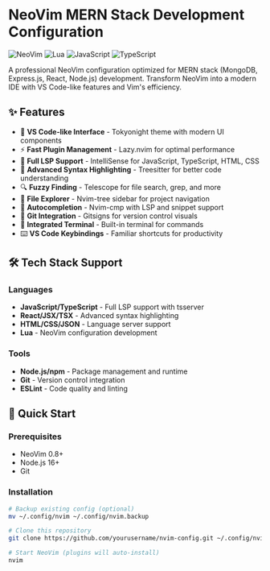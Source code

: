 # NeoVim MERN Stack Development Configuration

![NeoVim](https://img.shields.io/badge/NeoVim-%2357A143.svg?style=for-the-badge&logo=neovim&logoColor=white)
![Lua](https://img.shields.io/badge/lua-%232C2D72.svg?style=for-the-badge&logo=lua&logoColor=white)
![JavaScript](https://img.shields.io/badge/javascript-%23323330.svg?style=for-the-badge&logo=javascript&logoColor=%23F7DF1E)
![TypeScript](https://img.shields.io/badge/typescript-%23007ACC.svg?style=for-the-badge&logo=typescript&logoColor=white)

A professional NeoVim configuration optimized for MERN stack (MongoDB, Express.js, React, Node.js) development. Transform NeoVim into a modern IDE with VS Code-like features and Vim's efficiency.

## ✨ Features

- 🎨 **VS Code-like Interface** - Tokyonight theme with modern UI components
- ⚡ **Fast Plugin Management** - Lazy.nvim for optimal performance
- 🔧 **Full LSP Support** - IntelliSense for JavaScript, TypeScript, HTML, CSS
- 🌳 **Advanced Syntax Highlighting** - Treesitter for better code understanding
- 🔍 **Fuzzy Finding** - Telescope for file search, grep, and more
- 📁 **File Explorer** - Nvim-tree sidebar for project navigation
- 💬 **Autocompletion** - Nvim-cmp with LSP and snippet support
- 🔄 **Git Integration** - Gitsigns for version control visuals
- 🚀 **Integrated Terminal** - Built-in terminal for commands
- ⌨️ **VS Code Keybindings** - Familiar shortcuts for productivity

## 🛠️ Tech Stack Support

### Languages
- **JavaScript/TypeScript** - Full LSP support with tsserver
- **React/JSX/TSX** - Advanced syntax highlighting
- **HTML/CSS/JSON** - Language server support
- **Lua** - NeoVim configuration development

### Tools
- **Node.js/npm** - Package management and runtime
- **Git** - Version control integration
- **ESLint** - Code quality and linting

## 🚀 Quick Start

### Prerequisites
- NeoVim 0.8+
- Node.js 16+
- Git

### Installation
```bash
# Backup existing config (optional)
mv ~/.config/nvim ~/.config/nvim.backup

# Clone this repository
git clone https://github.com/yourusername/nvim-config.git ~/.config/nvim

# Start NeoVim (plugins will auto-install)
nvim
